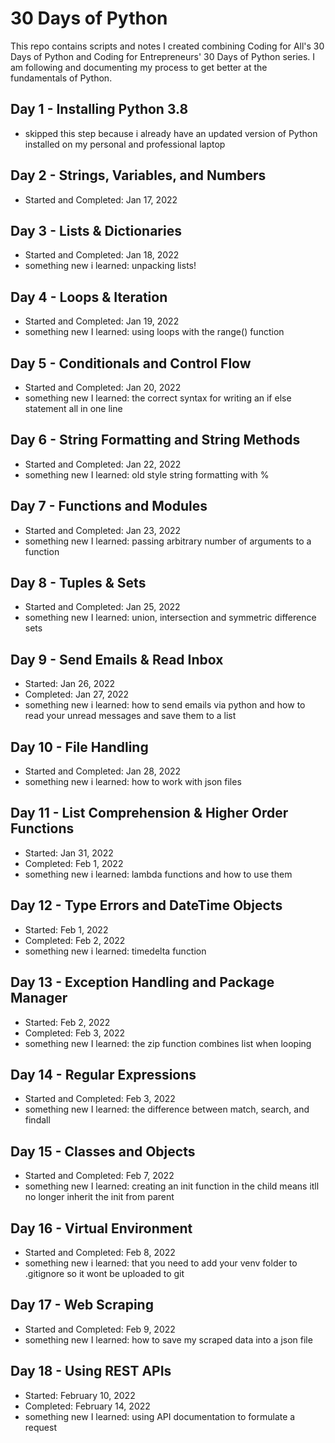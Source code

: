 # 30 Days of Python
This repo contains scripts and notes I created combining Coding for All's 30 Days of Python and Coding for Entrepreneurs' 30 Days of Python series. I am following and documenting my process to get better at the fundamentals of Python.

## Day 1 - Installing Python 3.8
- skipped this step because i already have an updated version of Python installed on my personal and professional laptop

## Day 2 - Strings, Variables, and Numbers
- Started and Completed:  Jan 17, 2022

## Day 3 - Lists & Dictionaries
- Started and Completed: Jan 18, 2022
- something new i learned: unpacking lists!

## Day 4 - Loops & Iteration
- Started and Completed: Jan 19, 2022
- something new I learned: using loops with the range() function

## Day 5 - Conditionals and Control Flow
- Started and Completed: Jan 20, 2022
- something new I learned: the correct syntax for writing an if else statement all in one line

## Day 6 - String Formatting and String Methods
- Started and Completed: Jan 22, 2022
- something new I learned: old style string formatting with %

## Day 7 - Functions and Modules
- Started and Completed: Jan 23, 2022
- something new I learned: passing arbitrary number of arguments to a function

## Day 8 - Tuples & Sets
- Started and Completed: Jan 25, 2022
- something new I learned: union, intersection and symmetric difference sets

## Day 9 - Send Emails & Read Inbox
- Started: Jan 26, 2022
- Completed: Jan 27, 2022
- something new i learned: how to send emails via python and how to read your unread messages and save them to a list

## Day 10 - File Handling
- Started and Completed: Jan 28, 2022
- something new i learned: how to work with json files 

## Day 11 - List Comprehension & Higher Order Functions
- Started: Jan 31, 2022
- Completed: Feb 1, 2022
- something new i learned: lambda functions and how to use them

## Day 12 - Type Errors and DateTime Objects
- Started: Feb 1, 2022
- Completed: Feb 2, 2022
- something new i learned: timedelta function

## Day 13 - Exception Handling and Package Manager
- Started: Feb 2, 2022
- Completed: Feb 3, 2022
- something new I learned: the zip function combines list when looping 

## Day 14 - Regular Expressions
- Started and Completed: Feb 3, 2022
- something new I learned: the difference between match, search, and findall

## Day 15 - Classes and Objects
- Started and Completed: Feb 7, 2022
- something new I learned: creating an init function in the child means itll no longer inherit the init from parent

## Day 16 - Virtual Environment
- Started and Completed: Feb 8, 2022
- something new i learned: that you need to add your venv folder to .gitignore so it wont be uploaded to git

## Day 17 - Web Scraping
- Started and Completed: Feb 9, 2022
- something new I learned: how to save my scraped data into a json file

## Day 18 - Using REST APIs
- Started: February 10, 2022
- Completed: February 14, 2022
- something new I learned: using API documentation to formulate a request
